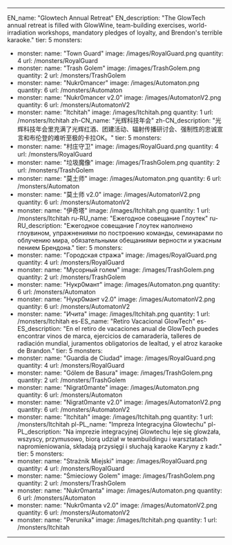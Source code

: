---

EN_name: "Glowtech Annual Retreat"
EN_description: "The GlowTech annual retreat is filled with GlowWine, team-building exercises, world-irradiation workshops, mandatory pledges of loyalty, and Brendon's terrible karaoke."
tier: 5
monsters:
  - monster:
    name: "Town Guard"
    image: /images/RoyalGuard.png
    quantity: 4
    url: /monsters/RoyalGuard
  - monster:
    name: "Trash Golem"
    image: /images/TrashGolem.png
    quantity: 2
    url: /monsters/TrashGolem
  - monster:
    name: "Nukr0mancer"
    image: /images/Automaton.png
    quantity: 6
    url: /monsters/Automaton
  - monster:
    name: "Nukr0mancer v2.0"
    image: /images/AutomatonV2.png
    quantity: 6
    url: /monsters/AutomatonV2
  - monster:
    name: "Itchitah"
    image: /images/Itchitah.png
    quantity: 1
    url: /monsters/Itchitah
zh-CN_name: "光辉科技年会"
zh-CN_description: "光辉科技年会里充满了光辉红酒、团建活动、辐射传播研讨会、强制性的忠诚宣言和布伦登的难听至极的卡拉OK。"
tier: 5
monsters:
  - monster:
    name: "村庄守卫"
    image: /images/RoyalGuard.png
    quantity: 4
    url: /monsters/RoyalGuard
  - monster:
    name: "垃圾魔像"
    image: /images/TrashGolem.png
    quantity: 2
    url: /monsters/TrashGolem
  - monster:
    name: "莫土师"
    image: /images/Automaton.png
    quantity: 6
    url: /monsters/Automaton
  - monster:
    name: "莫土师 v2.0"
    image: /images/AutomatonV2.png
    quantity: 6
    url: /monsters/AutomatonV2
  - monster:
    name: "伊奇塔"
    image: /images/Itchitah.png
    quantity: 1
    url: /monsters/Itchitah
ru-RU_name: "Ежегодное совещание Глоутек"
ru-RU_description: "Ежегодное совещание Глоутек наполнено глоувином, упражнениями по построению команды, семинарами по облучению мира, обязательными обещаниями верности и ужасным пением Брендона."
tier: 5
monsters:
  - monster:
    name: "Городская стража"
    image: /images/RoyalGuard.png
    quantity: 4
    url: /monsters/RoyalGuard
  - monster:
    name: "Мусорный голем"
    image: /images/TrashGolem.png
    quantity: 2
    url: /monsters/TrashGolem
  - monster:
    name: "Нукр0мант"
    image: /images/Automaton.png
    quantity: 6
    url: /monsters/Automaton
  - monster:
    name: "Нукр0мант v2.0"
    image: /images/AutomatonV2.png
    quantity: 6
    url: /monsters/AutomatonV2
  - monster:
    name: "Ичита"
    image: /images/Itchitah.png
    quantity: 1
    url: /monsters/Itchitah
es-ES_name: "Retiro Vacacional GlowTech"
es-ES_description: "En el retiro de vacaciones anual de GlowTech puedes encontrar vinos de marca, ejercicios de camaradería, talleres de radiación mundial, juramentos obligatorios de lealtad, y el atroz karaoke de Brandon."
tier: 5
monsters:
  - monster:
    name: "Guardia de Ciudad"
    image: /images/RoyalGuard.png
    quantity: 4
    url: /monsters/RoyalGuard
  - monster:
    name: "Gólem de Basura"
    image: /images/TrashGolem.png
    quantity: 2
    url: /monsters/TrashGolem
  - monster:
    name: "Nigrat0mante"
    image: /images/Automaton.png
    quantity: 6
    url: /monsters/Automaton
  - monster:
    name: "Nigrat0mante v2.0"
    image: /images/AutomatonV2.png
    quantity: 6
    url: /monsters/AutomatonV2
  - monster:
    name: "Itchitah"
    image: /images/Itchitah.png
    quantity: 1
    url: /monsters/Itchitah
pl-PL_name: "Impreza Integracyjna Glowtechu"
pl-PL_description: "Na imprezie integracyjnej Glowtechu leje się glowżała, wszyscy, przymusowo, biorą udział w teambuildingu i warsztatach napromieniowania, składają przysięgi i słuchają karaoke Karyny z kadr."
tier: 5
monsters:
  - monster:
    name: "Strażnik Miejski"
    image: /images/RoyalGuard.png
    quantity: 4
    url: /monsters/RoyalGuard
  - monster:
    name: "Śmieciowy Golem"
    image: /images/TrashGolem.png
    quantity: 2
    url: /monsters/TrashGolem
  - monster:
    name: "Nukr0manta"
    image: /images/Automaton.png
    quantity: 6
    url: /monsters/Automaton
  - monster:
    name: "Nukr0manta v2.0"
    image: /images/AutomatonV2.png
    quantity: 6
    url: /monsters/AutomatonV2
  - monster:
    name: "Perunika"
    image: /images/Itchitah.png
    quantity: 1
    url: /monsters/Itchitah
---